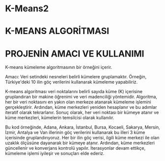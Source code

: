# K-Means2
# K-MEANS ALGORİTMASI
# PROJENİN AMACI VE KULLANIMI
 K-means kümeleme algoritmasının bir örneğini içerir. 
 
 Amacı: Veri setindeki nesneleri belirli kümelere gruplamaktır. Örneğin, Türkiye'deki 10 ilin göç verilerini kullanarak kümeleme yapabiliriz.
 
K-means algoritması veri noktalarını belirli sayıda küme (K) içerisine gruplandıran bir makine öğrenimi ve veri madenciliği yöntemidir. Algoritma, her bir veri noktasını en yakın olan merkeze atanarak kümeleme işlemini gerçekleştirir. Ardından, küme merkezleri yeniden hesaplanır ve bu adımlar iteratif olarak tekrarlanır. Sonuç olarak, her veri noktası bir kümeye atanır ve küme merkezleri, kümelerin temsilcisi olarak kullanılır.

Bu kod örneğinde, Adana, Ankara, İstanbul, Bursa, Kocaeli, Sakarya, Mersin, İzmir, Antalya ve Van illerinin göç verilerini kullanarak bu illeri 3 küme içerisinde gruplandırıyoruz. Her bir ilin göç verisi, ilgili küme merkezi ile olan uzaklık ölçüsüne dayanarak bir kümeye atanır. Ardından, küme merkezleri güncellenir ve konverjans kontrolü yapılır. İterasyonlar devam ettikçe, kümeleme işlemi iyileşir ve sonuçları elde ederiz.

